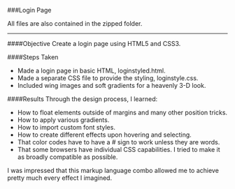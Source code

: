 ###Login Page

All files are also contained in the zipped folder.
___
####Objective
Create a login page using HTML5 and CSS3.

####Steps Taken
* Made a login page in basic HTML, loginstyled.html.
* Made a separate CSS file to provide the styling, loginstyle.css.
* Included wing images and soft gradients for a heavenly 3-D look.

####Results
Through the design process, I learned:
* How to float elements outside of margins and many other position tricks. 
* How to apply various gradients.
* How to import custom font styles.
* How to create different effects upon hovering and selecting.
* That color codes have to have a # sign to work unless they are words.
* That some browsers have individual CSS capabilities. I tried to make it as broadly compatible as possible.

I was impressed that this markup language combo allowed me to achieve pretty much every effect I imagined.
